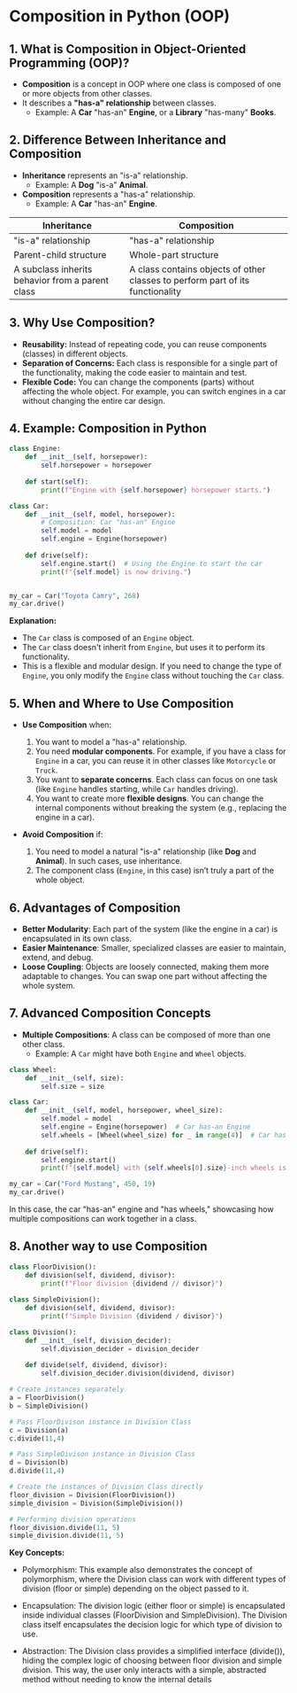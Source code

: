 # Composition in Python (OOP)

## 1. **What is Composition in Object-Oriented Programming (OOP)?**
- **Composition** is a concept in OOP where one class is composed of one or more objects from other classes. 
- It describes a **"has-a" relationship** between classes.
  - Example: A **Car** "has-an" **Engine**, or a **Library** "has-many" **Books**.

## 2. **Difference Between Inheritance and Composition**
- **Inheritance** represents an "is-a" relationship.
  - Example: A **Dog** "is-a" **Animal**.
- **Composition** represents a "has-a" relationship.
  - Example: A **Car** "has-an" **Engine**.

| Inheritance | Composition |
|-------------|-------------|
| "is-a" relationship | "has-a" relationship |
| Parent-child structure | Whole-part structure |
| A subclass inherits behavior from a parent class | A class contains objects of other classes to perform part of its functionality |

## 3. **Why Use Composition?**
- **Reusability:** Instead of repeating code, you can reuse components (classes) in different objects.
- **Separation of Concerns:** Each class is responsible for a single part of the functionality, making the code easier to maintain and test.
- **Flexible Code:** You can change the components (parts) without affecting the whole object. For example, you can switch engines in a car without changing the entire car design.

## 4. **Example: Composition in Python**

```python
class Engine:
    def __init__(self, horsepower):
        self.horsepower = horsepower
    
    def start(self):
        print(f"Engine with {self.horsepower} horsepower starts.")

class Car:
    def __init__(self, model, horsepower):
        # Composition: Car "has-an" Engine
        self.model = model
        self.engine = Engine(horsepower)
    
    def drive(self):
        self.engine.start()  # Using the Engine to start the car
        print(f"{self.model} is now driving.")


my_car = Car("Toyota Camry", 268)
my_car.drive()
```

**Explanation:**
- The `Car` class is composed of an `Engine` object.
- The `Car` class doesn't inherit from `Engine`, but uses it to perform its functionality.
- This is a flexible and modular design. If you need to change the type of `Engine`, you only modify the `Engine` class without touching the `Car` class.

## 5. **When and Where to Use Composition**
- **Use Composition** when:
  1. You want to model a "has-a" relationship.
  2. You need **modular components**. For example, if you have a class for `Engine` in a car, you can reuse it in other classes like `Motorcycle` or `Truck`.
  3. You want to **separate concerns**. Each class can focus on one task (like `Engine` handles starting, while `Car` handles driving).
  4. You want to create more **flexible designs**. You can change the internal components without breaking the system (e.g., replacing the engine in a car).

- **Avoid Composition** if:
  1. You need to model a natural "is-a" relationship (like **Dog** and **Animal**). In such cases, use inheritance.
  2. The component class (`Engine`, in this case) isn’t truly a part of the whole object.

## 6. **Advantages of Composition**
- **Better Modularity**: Each part of the system (like the engine in a car) is encapsulated in its own class.
- **Easier Maintenance**: Smaller, specialized classes are easier to maintain, extend, and debug.
- **Loose Coupling**: Objects are loosely connected, making them more adaptable to changes. You can swap one part without affecting the whole system.

## 7. **Advanced Composition Concepts**
- **Multiple Compositions**: A class can be composed of more than one other class.
  - Example: A `Car` might have both `Engine` and `Wheel` objects.
  
```python
class Wheel:
    def __init__(self, size):
        self.size = size

class Car:
    def __init__(self, model, horsepower, wheel_size):
        self.model = model
        self.engine = Engine(horsepower)  # Car has-an Engine
        self.wheels = [Wheel(wheel_size) for _ in range(4)]  # Car has four Wheels
    
    def drive(self):
        self.engine.start()
        print(f"{self.model} with {self.wheels[0].size}-inch wheels is now driving.")

my_car = Car("Ford Mustang", 450, 19)
my_car.drive()
```

In this case, the car "has-an" engine and "has wheels," showcasing how multiple compositions can work together in a class.


## 8. **Another way to use Composition**
```python
class FloorDivision():
    def division(self, dividend, divisor):
        print(f"Floor division {dividend // divisor}")
        
class SimpleDivision():
    def division(self, dividend, divisor):
        print(f"Simple Division {dividend / divisor}")

class Division():
    def __init__(self, division_decider):
        self.division_decider = division_decider
    
    def divide(self, dividend, divisor):
        self.division_decider.division(dividend, divisor)

# Create instances separately
a = FloorDivision()
b = SimpleDivision()

# Pass FloorDivison instance in Division Class
c = Division(a)
c.divide(11,4)

# Pass SimpleDivison instance in Division Class
d = Division(b)
d.divide(11,4)

# Create the instances of Division Class directly
floor_division = Division(FloorDivision())
simple_division = Division(SimpleDivision())

# Performing division operations
floor_division.divide(11, 5)
simple_division.divide(11, 5)
```
**Key Concepts:**
* Polymorphism: This example also demonstrates the concept of polymorphism, where the Division class can work with different types of division (floor or simple) depending on the object passed to it.

* Encapsulation: The division logic (either floor or simple) is encapsulated inside individual classes (FloorDivision and SimpleDivision). The Division class itself encapsulates the decision logic for which type of division to use.

* Abstraction: The Division class provides a simplified interface (divide()), hiding the complex logic of choosing between floor division and simple division. This way, the user only interacts with a simple, abstracted method without needing to know the internal details